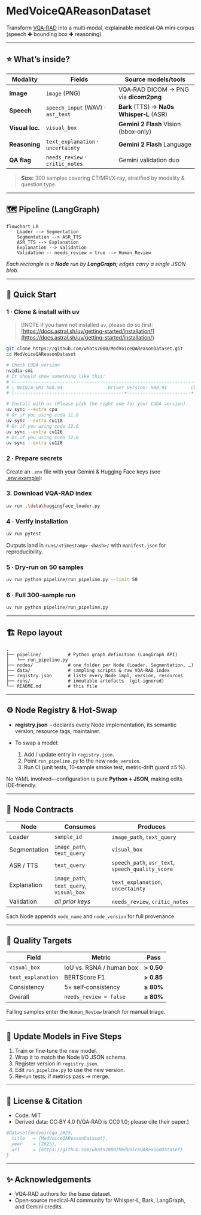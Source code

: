 # MedVoiceQAReasonDataset

Transform [VQA‑RAD](https://huggingface.co/datasets/flaviagiammarino/vqa-rad) into a multi‑modal, explainable medical‑QA mini‑corpus (speech ✚ bounding box ✚ reasoning)

---

## ⭐️ What’s inside?

| Modality        | Fields                             | Source models/tools                       |
|-----------------|------------------------------------|-------------------------------------------|
| **Image**       | `image` (PNG)                      | VQA‑RAD DICOM → PNG via **dicom2png**     |
| **Speech**      | `speech_input` (WAV) · `asr_text`  | **Bark** (TTS) → **Na0s Whisper‑L** (ASR) |
| **Visual loc.** | `visual_box`                       | **Gemini 2 Flash** Vision (bbox‑only)     |
| **Reasoning**   | `text_explanation` · `uncertainty` | **Gemini 2 Flash** Language               |
| **QA flag**     | `needs_review` · `critic_notes`    | Gemini validation duo                     |

> **Size:** 300 samples covering CT/MRI/X‑ray, stratified by modality & question type.

---

## 🗺️ Pipeline (LangGraph)

```mermaid
flowchart LR
    Loader --> Segmentation
    Segmentation --> ASR_TTS
    ASR_TTS --> Explanation
    Explanation --> Validation
    Validation -- needs_review = true --> Human_Review
```

*Each rectangle is a **Node** run by **LangGraph**; edges carry a single JSON blob.*

---

## 🚀 Quick Start

### 1 · Clone & install with uv

> [!NOTE
> If you have not installed `uv`, please do so first:
> [https://docs.astral.sh/uv/getting-started/installation/](https://docs.astral.sh/uv/getting-started/installation/)

```bash
git clone https://github.com/whats2000/MedVoiceQAReasonDataset.git
cd MedVoiceQAReasonDataset

# Check CUDA version
nvidia-smi
# It should show something like this:
# +-----------------------------------------------------------------------------------------+
# | NVIDIA-SMI 560.94                 Driver Version: 560.94         CUDA Version: 12.6     |
# |-----------------------------------------+------------------------+----------------------+

# Install with uv (Please pick the right one for your CUDA version)
uv sync --extra cpu
# Or if you using cuda 11.8
uv sync --extra cu118 
# Or if you using cuda 12.6
uv sync --extra cu126
# Or if you using cuda 12.8
uv sync --extra cu128
```

### 2 · Prepare secrets

Create an `.env` file with your Gemini & Hugging Face keys (see [.env.example](.env.example)):

### 3. Download VQA‑RAD index

```bash
uv run .\data\huggingface_loader.py
```

### 4 · Verify installation

```bash
uv run pytest
```

Outputs land in `runs/<timestamp>-<hash>/` with `manifest.json` for reproducibility.


### 5 · Dry‑run on 50 samples

```bash
uv run python pipeline/run_pipeline.py --limit 50
```

### 6 · Full 300‑sample run

```bash
uv run python pipeline/run_pipeline.py
```

---

## 🏗️ Repo layout

```
.
├── pipeline/          # Python graph definition (LangGraph API)
│   └── run_pipeline.py
├── nodes/             # one folder per Node (Loader, Segmentation, …)
├── data/              # sampling scripts & raw VQA‑RAD index
├── registry.json      # lists every Node impl, version, resources
├── runs/              # immutable artefacts  (git‑ignored)
└── README.md          # this file
```

---

## ⚙️ Node Registry & Hot‑Swap

* **registry.json** – declares every Node implementation, its semantic version, resource tags, maintainer.
* To swap a model:

  1. Add / update entry in `registry.json`.
  2. Point `run_pipeline.py` to the new `node_version`.
  3. Run CI (unit tests, 10‑sample smoke test, metric‑drift guard ±5 %).

No YAML involved—configuration is pure **Python + JSON**, making edits IDE‑friendly.

---

## 📝 Node Contracts

| Node         | Consumes                                 | Produces                                          |
| ------------ | ---------------------------------------- | ------------------------------------------------- |
| Loader       | `sample_id`                              | `image_path`, `text_query`                        |
| Segmentation | `image_path`, `text_query`               | `visual_box`                                      |
| ASR / TTS    | `text_query`                             | `speech_path`, `asr_text`, `speech_quality_score` |
| Explanation  | `image_path`, `text_query`, `visual_box` | `text_explanation`, `uncertainty`                 |
| Validation   | *all prior keys*                         | `needs_review`, `critic_notes`                    |

Each Node appends `node_name` and `node_version` for full provenance.

---

## 🎯 Quality Targets

| Field              | Metric                   | Pass       |
|--------------------|--------------------------|------------|
| `visual_box`       | IoU vs. RSNA / human box | **> 0.50** |
| `text_explanation` | BERTScore F1             | **> 0.85** |
| Consistency        | 5× self‑consistency      | **≥ 80%**  |
| Overall            | `needs_review = false`   | **≥ 80%**  |

Failing samples enter the `Human_Review` branch for manual triage.

---

## 🔄 Update Models in Five Steps

1. Train or fine‑tune the new model.
2. Wrap it to match the Node I/O JSON schema.
3. Register version in `registry.json`.
4. Edit `run_pipeline.py` to use the new version.
5. Re‑run tests; if metrics pass → merge.

---

## 📜 License & Citation

* Code: MIT
* Derived data: CC‑BY 4.0  (VQA‑RAD is CC0 1.0; please cite their paper.)

```bibtex
@dataset{medvoiceqa_2025,
  title   = {MedVoiceQAReasonDataset},
  year    = {2025},
  url     = {https://github.com/whats2000/MedVoiceQAReasonDataset}
}
```

---

## ✨ Acknowledgements

* VQA‑RAD authors for the base dataset.
* Open‑source medical‑AI community for Whisper‑L, Bark, LangGraph, and Gemini credits.
